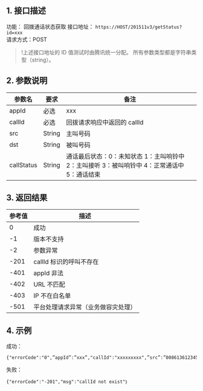 ## 1. 接口描述

功能： 回拨通话状态获取
接口地址： `https://HOST/201511v3/getStatus?id=xxx`  
请求方式：POST

>!上述接口地址的 ID 值测试时由腾讯统一分配。
所有参数类型都是字符串类型（string）。

## 2. 参数说明
| 参数名 | 要求 | 备注 |
|---------|---------|------------|
| appId | 必选 | xxx |
| callId | 必选 | 回拨请求响应中返回的 callId |
| src | String | 主叫号码 |
| dst | String | 被叫号码 |
| callStatus | String | 通话最后状态：0：未知状态 1：主叫响铃中 2：主叫接听 3：被叫响铃中 4：正常通话中 5：通话结束 |

## 3. 返回结果
| 参考值 | 描述 |
|---------|---------|
| 0 | 成功 |
| -1 | 版本不支持 |
| -2 | 参数异常 |
| -201 | callId 标识的呼叫不存在 |
| -401 | appId 非法 |
| -402 | URL 不匹配 |
| -403 | IP 不在白名单 |
| -501 | 平台处理请求异常（业务做容灾处理） |

## 4. 示例

成功：
```
{"errorCode":"0",”appId”:”xxx”,"callId":"xxxxxxxxx",”src”:”008613612345678”,”dst”:”008618912345678”,”callStatus”:”4”}
```

失败：
```
{"errorCode":"-201","msg":"callId not exist"｝
```
